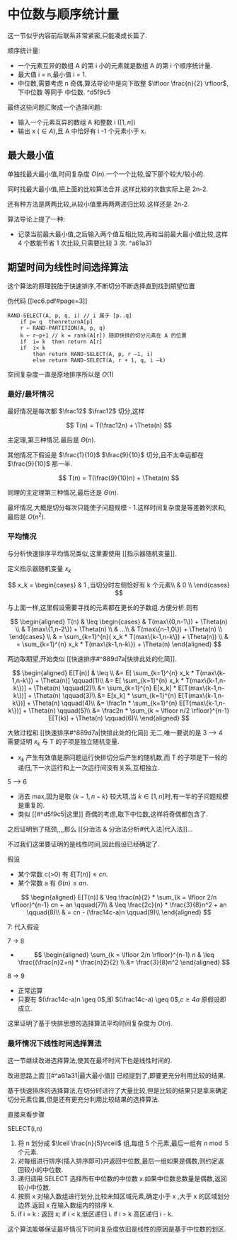 # 中位数与顺序统计量

这一节似乎内容前后联系非常紧密,只能凑成长篇了.

顺序统计量:

- 一个元素互异的数组 A 的第 i 小的元素就是数组 A 的第 i 个顺序统计量.
- 最大值 i = n,最小值 i = 1.
- 中位数,需要考虑 n 奇偶,算法导论中是向下取整 $\lfloor \frac{n}{2} \rfloor$,下中位数 等同于 中位数. ^d5f9c5

最终这些问题汇聚成一个选择问题:

- 输入一个元素互异的数组 A 和整数 i ($[1,n]$)
- 输出 x ($\in{A}$),且 A 中恰好有 i -1 个元素小于 x.

## 最大最小值

单独找最大最小值,时间复杂度 $O(n)$.一个一个比较,留下那个较大/较小的.

同时找最大最小值,把上面的比较算法合并.这样比较的次数实际上是 2n-2.

还有种方法是两两比较,从较小值里再两两递归比较.这样还是 2n-2.

算法导论上提了一种:

- 记录当前最大最小值,之后输入两个值互相比较,再和当前最大最小值比较,这样 4 个数能节省 1 次比较,只需要比较 3 次. ^a61a31

## 期望时间为线性时间选择算法

这个算法的原理脱胎于快速排序,不断切分不断选择直到找到期望位置

伪代码 [[lec6.pdf#page=3]]

```
RAND-SELECT(A, p, q, i) // i 属于 [p..q] 
	if p= q  thenreturnA[p]
	r ← RAND-PARTITION(A, p, q)
	k ← r–p+1 // k = rank(A[r]) 随即快排的切分元素在 A 的位置
	if  i= k  then return A[r]
	if  i< k  
		then return RAND-SELECT(A, p, r –1, i)
		else return RAND-SELECT(A, r + 1, q, i –k)
```

空间复杂度一直是原地排序所以是 $O(1)$

### 最好/最坏情况

最好情况是每次都 $\frac12$ $\frac12$ 切分,这样

$$
T(n) = T(\frac12n) + \Theta(n)
$$

主定理,第三种情况.最后是 $\Theta(n)$.

其他情况下假设是 $\frac{1}{10}$ $\frac{9}{10}$ 切分,且不太幸运都在 $\frac{9}{10}$ 那一半.

$$
T(n) = T(\frac{9}{10}n) + \Theta(n)
$$

同理的主定理第三种情况,最后还是 $\Theta(n)$.

最坏情况,大概是切分每次只能使子问题规模 - 1.这样时间复杂度是等差数列求和,最后是 $O(n^2)$.

### 平均情况

与分析快速排序平均情况类似,这里要使用 [[指示器随机变量]].

定义指示器随机变量 $x_k$

$$
x_k = 
\begin{cases}
& 1 ,当切分时左侧恰好有 k 个元素\\
& 0 \\
\end{cases}
$$

与上面一样,这里假设需要寻找的元素都在更长的子数组.方便分析.则有

$$
\begin{aligned}
T(n) & \leq 
\begin{cases}
& T(max\{0,n-1\}) + \Theta(n) \\
& T(max\{1,n-2\}) + \Theta(n) \\
& ...\\
& T(max\{n-1,0\}) + \Theta(n) \\
\end{cases} \\
& = \sum_{k=1}^{n}( x_k * T(max\{k-1,n-k\}) + \Theta(n)) \\
& = \sum_{k=1}^{n}  x_k * T(max\{k-1,n-k\}) + \Theta(n)
\end{aligned}
$$

两边取期望,开始类似 [[快速排序#^889d7a|快排此处的化简]].

$$
\begin{aligned}
E[T(n)] & \leq  \\
&= E[ \sum_{k=1}^{n}  x_k * T(max\{k-1,n-k\}) + \Theta(n)] \qquad(1)\\
&= E[ \sum_{k=1}^{n}  x_k * T(max\{k-1,n-k\})] + \Theta(n) \qquad(2)\\
&= \sum_{k=1}^{n}  E[x_k] * E[T(max\{k-1,n-k\})] + \Theta(n) \qquad(3)\\
&= E[x_k] * \sum_{k=1}^{n} E[T(max\{k-1,n-k\})] + \Theta(n) \qquad(4)\\
&= \frac1n * \sum_{k=1}^{n} E[T(max\{k-1,n-k\})] + \Theta(n) \qquad(5)\\
&= \frac2n * \sum_{k = \lfloor n/2 \rfloor}^{n-1} E[T(k)] + \Theta(n) \qquad(6)\\
\end{aligned}
$$

大致过程和 [[快速排序#^889d7a|快排此处的化简]] 无二,唯一要说的是 3 --> 4 需要证明 $x_k$ 与 T 的子项是独立随机变量.

- $x_k$ 产生有效值是原问题运行快排切分后产生的随机数,而 T 的子项是下一轮的递归,下一次运行和上一次运行间没有关系,互相独立.

5 --> 6

- 消去 max,因为是取 $\{k-1,n-k\}$ 较大项,当 $k \in [1,n]$时,有一半的子问题规模是重复的.
- 类似 [[#^d5f9c5|这里]] 奇偶的考虑,取下中位数,这样将奇偶都包含了.

之后证明到了瓶颈,,,,那么 [[分治法 & 分治法分析#代入法|代入法]]...

不过我们这里要证明的是线性时间,因此假设已经确定了.

假设

- 某个常数 c(>0) 有 $E[T(n)] \leq cn$.
- 某个常数 a 有 $\Theta(n) \leq an$.

$$
\begin{aligned}
E[T(n)] & \leq \frac{n}{2} * \sum_{k = \lfloor 2/n \rfloor}^{n-1} cn + an \qquad(7)\\
& \leq \frac{2c}{n} * \frac{3}{8}n^2 + an \qquad(8)\\
& = cn - (\frac14c-a)n \qquad(9)\\
\end{aligned}
$$

7: 代入假设

7 -> 8

- $$
	\begin{aligned}
	\sum_{k = \lfloor 2/n \rfloor}^{n-1} n & \leq \frac{(\frac{n}2+n) * \frac{n}2}{2} \\
	&= \frac{3}{8}n^2
	\end{aligned}
	$$

8 -> 9

- 正常运算
- 只要有 $(\frac14c-a)n \geq 0$,即 $(\frac14c-a) \geq 0$,$c \geq 4a$ 原假设即成立.

这里证明了基于快排思想的选择算法平均时间复杂度为 $O(n)$.

### 最坏情况下线性时间选择算法

这一节继续改进选择算法,使其在最坏时间下也是线性时间的.

改进思路上面 [[#^a61a31|最大最小值]] 已经提到了,即要更充分利用比较的结果.

基于快速排序的选择算法,在切分时进行了大量比较,但是比较的结果只是拿来确定切分元素位置,但是还有更充分利用比较结果的选择算法. 

直接来看步骤 

SELECT(i,n)

1. 将 n 划分成 $\lceil \frac{n}{5}\rceil$ 组,每组 5 个元素,最后一组有 $n \bmod 5$ 个元素.
2. 对每组进行排序(插入排序即可)并返回中位数,最后一组如果是偶数,则约定返回较小的中位数.
3. 递归调用 SELECT 选择所有中位数的中位数 x.如果中位数总数量是偶数,返回较小中位数.
4. 按照 x 对输入数组进行划分,比较未知区域元素,确定小于 x ,大于 x 的区域划分边界.返回 x 在输入数组内的排序 k.
5. if i = k : 返回 x; if i < k,低区递归 i. if i > k 高区递归 i - k.

这个算法能够保证最坏情况下时间复杂度依旧是线性的原因是基于中位数的划区.
